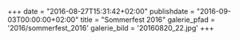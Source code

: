 +++
date = "2016-08-27T15:31:42+02:00"
publishdate = "2016-09-03T00:00:00+02:00"
title = "Sommerfest 2016"
galerie_pfad = '2016/sommerfest_2016'
galerie_bild = '20160820_22.jpg'
+++

